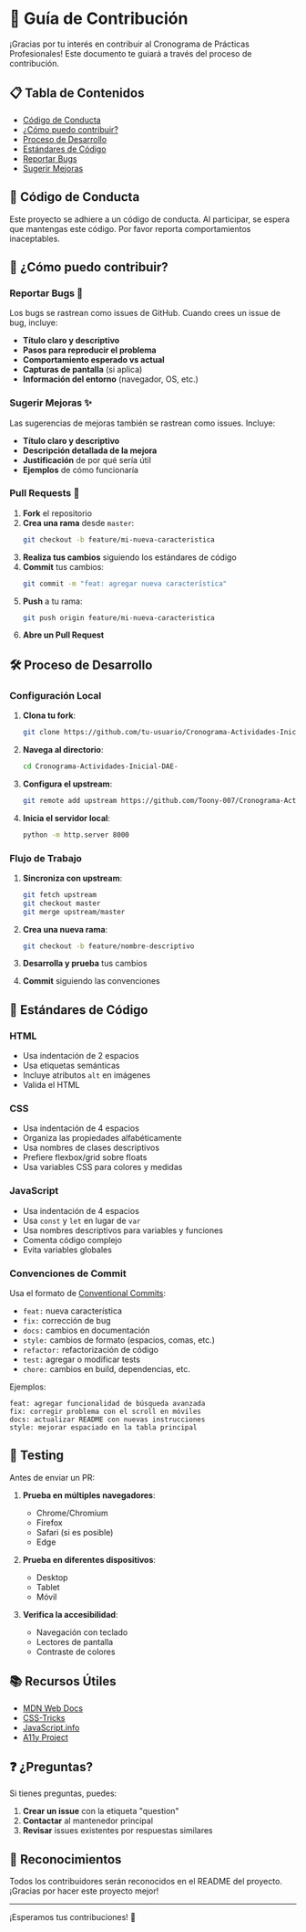 # 🤝 Guía de Contribución

¡Gracias por tu interés en contribuir al Cronograma de Prácticas Profesionales! Este documento te guiará a través del proceso de contribución.

## 📋 Tabla de Contenidos

- [Código de Conducta](#código-de-conducta)
- [¿Cómo puedo contribuir?](#cómo-puedo-contribuir)
- [Proceso de Desarrollo](#proceso-de-desarrollo)
- [Estándares de Código](#estándares-de-código)
- [Reportar Bugs](#reportar-bugs)
- [Sugerir Mejoras](#sugerir-mejoras)

## 📜 Código de Conducta

Este proyecto se adhiere a un código de conducta. Al participar, se espera que mantengas este código. Por favor reporta comportamientos inaceptables.

## 🚀 ¿Cómo puedo contribuir?

### Reportar Bugs 🐛

Los bugs se rastrean como issues de GitHub. Cuando crees un issue de bug, incluye:

- **Título claro y descriptivo**
- **Pasos para reproducir el problema**
- **Comportamiento esperado vs actual**
- **Capturas de pantalla** (si aplica)
- **Información del entorno** (navegador, OS, etc.)

### Sugerir Mejoras ✨

Las sugerencias de mejoras también se rastrean como issues. Incluye:

- **Título claro y descriptivo**
- **Descripción detallada de la mejora**
- **Justificación** de por qué sería útil
- **Ejemplos** de cómo funcionaría

### Pull Requests 🔄

1. **Fork** el repositorio
2. **Crea una rama** desde `master`:
   ```bash
   git checkout -b feature/mi-nueva-caracteristica
   ```
3. **Realiza tus cambios** siguiendo los estándares de código
4. **Commit** tus cambios:
   ```bash
   git commit -m "feat: agregar nueva característica"
   ```
5. **Push** a tu rama:
   ```bash
   git push origin feature/mi-nueva-caracteristica
   ```
6. **Abre un Pull Request**

## 🛠️ Proceso de Desarrollo

### Configuración Local

1. **Clona tu fork**:
   ```bash
   git clone https://github.com/tu-usuario/Cronograma-Actividades-Inicial-DAE-.git
   ```

2. **Navega al directorio**:
   ```bash
   cd Cronograma-Actividades-Inicial-DAE-
   ```

3. **Configura el upstream**:
   ```bash
   git remote add upstream https://github.com/Toony-007/Cronograma-Actividades-Inicial-DAE-.git
   ```

4. **Inicia el servidor local**:
   ```bash
   python -m http.server 8000
   ```

### Flujo de Trabajo

1. **Sincroniza con upstream**:
   ```bash
   git fetch upstream
   git checkout master
   git merge upstream/master
   ```

2. **Crea una nueva rama**:
   ```bash
   git checkout -b feature/nombre-descriptivo
   ```

3. **Desarrolla y prueba** tus cambios

4. **Commit** siguiendo las convenciones

## 📝 Estándares de Código

### HTML
- Usa indentación de 2 espacios
- Usa etiquetas semánticas
- Incluye atributos `alt` en imágenes
- Valida el HTML

### CSS
- Usa indentación de 4 espacios
- Organiza las propiedades alfabéticamente
- Usa nombres de clases descriptivos
- Prefiere flexbox/grid sobre floats
- Usa variables CSS para colores y medidas

### JavaScript
- Usa indentación de 4 espacios
- Usa `const` y `let` en lugar de `var`
- Usa nombres descriptivos para variables y funciones
- Comenta código complejo
- Evita variables globales

### Convenciones de Commit

Usa el formato de [Conventional Commits](https://www.conventionalcommits.org/):

- `feat:` nueva característica
- `fix:` corrección de bug
- `docs:` cambios en documentación
- `style:` cambios de formato (espacios, comas, etc.)
- `refactor:` refactorización de código
- `test:` agregar o modificar tests
- `chore:` cambios en build, dependencias, etc.

Ejemplos:
```
feat: agregar funcionalidad de búsqueda avanzada
fix: corregir problema con el scroll en móviles
docs: actualizar README con nuevas instrucciones
style: mejorar espaciado en la tabla principal
```

## 🧪 Testing

Antes de enviar un PR:

1. **Prueba en múltiples navegadores**:
   - Chrome/Chromium
   - Firefox
   - Safari (si es posible)
   - Edge

2. **Prueba en diferentes dispositivos**:
   - Desktop
   - Tablet
   - Móvil

3. **Verifica la accesibilidad**:
   - Navegación con teclado
   - Lectores de pantalla
   - Contraste de colores

## 📚 Recursos Útiles

- [MDN Web Docs](https://developer.mozilla.org/)
- [CSS-Tricks](https://css-tricks.com/)
- [JavaScript.info](https://javascript.info/)
- [A11y Project](https://www.a11yproject.com/)

## ❓ ¿Preguntas?

Si tienes preguntas, puedes:

1. **Crear un issue** con la etiqueta "question"
2. **Contactar** al mantenedor principal
3. **Revisar** issues existentes por respuestas similares

## 🙏 Reconocimientos

Todos los contribuidores serán reconocidos en el README del proyecto. ¡Gracias por hacer este proyecto mejor!

---

¡Esperamos tus contribuciones! 🎉
